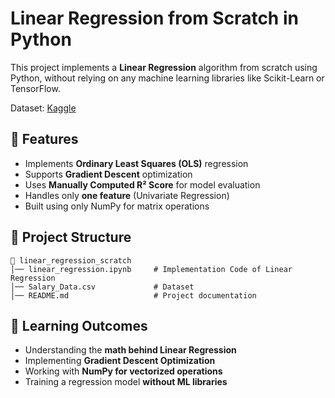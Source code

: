 # Linear Regression from Scratch in Python

This project implements a **Linear Regression** algorithm from scratch using Python, without relying on any machine learning libraries like Scikit-Learn or TensorFlow.

Dataset: [Kaggle](https://www.kaggle.com/datasets/krishnaraj30/salary-prediction-data-simple-linear-regression)

## 🚀 Features
- Implements **Ordinary Least Squares (OLS)** regression
- Supports **Gradient Descent** optimization
- Uses **Manually Computed R² Score** for model evaluation
- Handles only **one feature** (Univariate Regression)
- Built using only NumPy for matrix operations

## 📂 Project Structure
```
📁 linear_regression_scratch
│── linear_regression.ipynb     # Implementation Code of Linear Regression
│── Salary_Data.csv             # Dataset
│── README.md                   # Project documentation
```
## 📖 Learning Outcomes
- Understanding the **math behind Linear Regression**
- Implementing **Gradient Descent Optimization**
- Working with **NumPy for vectorized operations**
- Training a regression model **without ML libraries**
